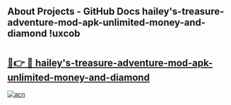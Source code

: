 ## About Projects - GitHub Docs hailey's-treasure-adventure-mod-apk-unlimited-money-and-diamond !uxcob

# <h2><a href="https://andorid.site?title=hailey's-treasure-adventure-mod-apk-unlimited-money-and-diamond&ref=13PRO">🔗👉 🔴 hailey's-treasure-adventure-mod-apk-unlimited-money-and-diamond</a></h2>

[![acn](https://github.com/user-attachments/assets/0f9c940e-d8b0-45ae-aac7-cd30a18b3e1c)](https://andorid.site?title=hailey's-treasure-adventure-mod-apk-unlimited-money-and-diamond&ref=13PRO)

